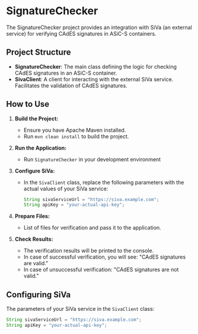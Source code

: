 # SignatureChecker

The SignatureChecker project provides an integration with SiVa (an external service) for verifying CAdES signatures in ASiC-S containers.

## Project Structure

- **SignatureChecker**: The main class defining the logic for checking CAdES signatures in an ASiC-S container.
- **SivaClient**: A client for interacting with the external SiVa service. Facilitates the validation of CAdES signatures.

## How to Use

1. **Build the Project:**
    - Ensure you have Apache Maven installed.
    - Run `mvn clean install` to build the project.

2. **Run the Application:**
    - Run `SignatureChecker` in your development environment 

3. **Configure SiVa:**
    - In the `SivaClient` class, replace the following parameters with the actual values of your SiVa service:
      ```java
      String sivaServiceUrl = "https://siva.example.com";
      String apiKey = "your-actual-api-key";
      ```

4. **Prepare Files:**
    - List of files for verification and pass it to the application.

5. **Check Results:**
    - The verification results will be printed to the console.
    - In case of successful verification, you will see: "CAdES signatures are valid."
    - In case of unsuccessful verification: "CAdES signatures are not valid."

## Configuring SiVa

The parameters of your SiVa service in the `SivaClient` class:

```java
String sivaServiceUrl = "https://siva.example.com";
String apiKey = "your-actual-api-key";
